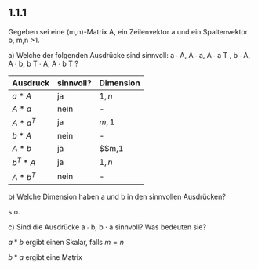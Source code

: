 ## 1.1.1

Gegeben sei eine (m,n)-Matrix A, ein Zeilenvektor a und ein Spaltenvektor b, m,n >1.

a) Welche der folgenden Ausdrücke sind sinnvoll:
a ∙ A, A ∙ a, A ∙ a T , b ∙ A, A ∙ b, b T ∙ A, A ∙ b T ?

|Ausdruck|sinnvoll?|Dimension|
|--------|--------|--------|
|$a*A$|ja|$1, n$|
|$A * a$|nein|-|
|$A*a^T$|ja|$m,1$|
|$b*A$|nein|-|
|$A*b$|ja|$$m,1|
|$b^T*A$|ja|$1,n$|
|$A*b^T$|nein|-|

b) Welche Dimension haben a und b in den sinnvollen Ausdrücken?

s.o.

c) Sind die Ausdrücke a ∙ b, b ⋅ a sinnvoll? Was bedeuten sie?

$a*b$ ergibt einen Skalar, falls $m = n$

$b*a$ ergibt eine Matrix
